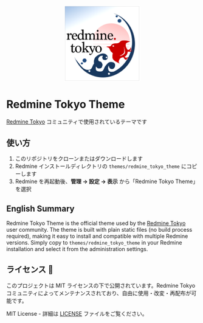 

<p align="center">
  <img src="stylesheets/logo.png" alt="Redmine Tokyo Theme" width="200">
</p>

# Redmine Tokyo Theme

[Redmine Tokyo](https://redmine.tokyo/) コミュニティで使用されているテーマです

## 使い方

1. このリポジトリをクローンまたはダウンロードします
2. Redmine インストールディレクトリの `themes/redmine_tokyo_theme` にコピーします
3. Redmine を再起動後、**管理 → 設定 → 表示** から「Redmine Tokyo Theme」を選択


## English Summary

Redmine Tokyo Theme is the official theme used by the [Redmine Tokyo](https://redmine.tokyo/) user community. The theme is built with plain static files (no build process required), making it easy to install and compatible with multiple Redmine versions. Simply copy to `themes/redmine_tokyo_theme` in your Redmine installation and select it from the administration settings.

## ライセンス 📄

このプロジェクトは MIT ライセンスの下で公開されています。Redmine Tokyo コミュニティによってメンテナンスされており、自由に使用・改変・再配布が可能です。

MIT License - 詳細は [LICENSE](LICENSE) ファイルをご覧ください。
